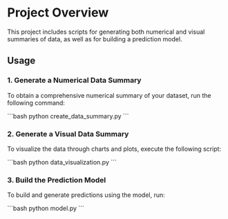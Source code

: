 # Project Overview

This project includes scripts for generating both numerical and visual summaries of data, as well as for building a prediction model.

## Usage

### 1. Generate a Numerical Data Summary
To obtain a comprehensive numerical summary of your dataset, run the following command:

\`\`\`bash
python create_data_summary.py
\`\`\`

### 2. Generate a Visual Data Summary
To visualize the data through charts and plots, execute the following script:

\`\`\`bash
python data_visualization.py
\`\`\`

### 3. Build the Prediction Model
To build and generate predictions using the model, run:

\`\`\`bash
python model.py
\`\`\`
